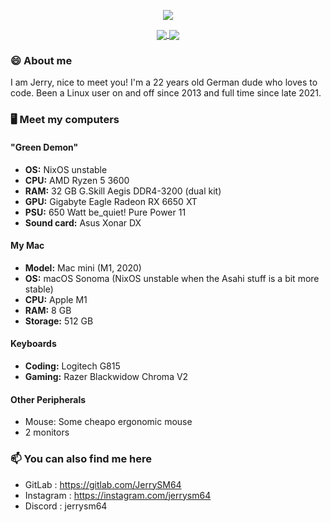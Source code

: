 <!--
**JerrySM64/JerrySM64** is a ✨ _special_ ✨ repository because its `README.md` (this file) appears on your GitHub profile.

Here are some ideas to get you started:

- 🔭 I’m currently working on ...
- 🌱 I’m currently learning ...
- 👯 I’m looking to collaborate on ...
- 🤔 I’m looking for help with ...
- 💬 Ask me about ...
- 📫 How to reach me: ...
- 😄 Pronouns: ...
- ⚡ Fun fact: ...
-->

<p align="center"><a href="https://github.com/anuraghazra/github-readme-stats">
  <img align="center" src="https://github-readme-stats.vercel.app/api?username=jerrysm64&show_icons=true&theme=chartreuse-dark" />
</a></p>

<p align="center"><a href="https://github.com/jerrysm64/dotfiles">
  <img align="center" src="https://github-readme-stats.vercel.app/api/pin/?username=jerrysm64&repo=dotfiles&show_icons=true&theme=chartreuse-dark&locale=de" />
</a>
<a href="https://github.com/jerrysm64/xwayland-video-bridge-quick-setup">
  <img align="center" src="https://github-readme-stats.vercel.app/api/pin/?username=jerrysm64&repo=xwayland-video-bridge-quick-setup&show_icons=true&theme=chartreuse-dark&locale=de" />
</a></p>

### 😄 About me
I am Jerry, nice to meet you! I'm a 22 years old German dude who loves to code. Been a Linux user on and off since 2013 and full time since late 2021.

### 🖥️ Meet my computers 
#### "Green Demon"
- **OS:** NixOS unstable
- **CPU:** AMD Ryzen 5 3600
- **RAM:** 32 GB G.Skill Aegis DDR4-3200 (dual kit)
- **GPU:** Gigabyte Eagle Radeon RX 6650 XT
- **PSU:** 650 Watt be_quiet! Pure Power 11
- **Sound card:** Asus Xonar DX

#### My Mac
- **Model:** Mac mini (M1, 2020)
- **OS:** macOS Sonoma (NixOS unstable when the Asahi stuff is a bit more stable)
- **CPU:** Apple M1
- **RAM:** 8 GB
- **Storage:** 512 GB

#### Keyboards
- **Coding:** Logitech G815
- **Gaming:** Razer Blackwidow Chroma V2

#### Other Peripherals
- Mouse: Some cheapo ergonomic mouse
- 2 monitors

### 📫 You can also find me here
- GitLab     : <https://gitlab.com/JerrySM64>
- Instagram  : <https://instagram.com/jerrysm64>
- Discord    : jerrysm64
